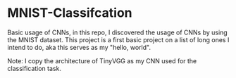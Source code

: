 # MNIST-Classifcation
Basic usage of CNNs, in this repo, I discovered the usage of CNNs by using the MNIST dataset.
This project is a first basic project on a list of long ones I intend to do, aka this serves as my "hello, world".

Note: I copy the architecture of TinyVGG as my CNN used for the classification task.
